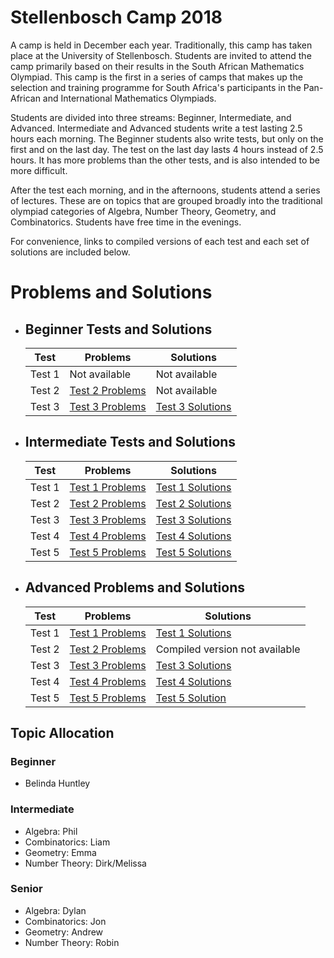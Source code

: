 # Stellenbosch Camp 2018

A camp is held in December each year. Traditionally, this camp has taken place at the University of Stellenbosch. Students are invited to attend the camp primarily based on their results in the South African Mathematics Olympiad. This camp is the first in a series of camps that makes up the selection and training programme for South Africa's participants in the Pan-African and International Mathematics Olympiads.

Students are divided into three streams: Beginner, Intermediate, and Advanced. Intermediate and Advanced students write a test lasting 2.5 hours each morning. The Beginner students also write tests, but only on the first and on the last day. The test on the last day lasts 4 hours instead of 2.5 hours. It has more problems than the other tests, and is also intended to be more difficult.

After the test each morning, and in the afternoons, students attend a series of lectures. These are on topics that are grouped broadly into the traditional olympiad categories of Algebra, Number Theory, Geometry, and Combinatorics. Students have free time in the evenings.

For convenience, links to compiled versions of each test and each set of solutions are included below.

# Problems and Solutions

* ## Beginner Tests and Solutions

  | Test | Problems | Solutions |
  | ---- | -------- | --------- |
  | Test 1 | Not available | Not available |
  | Test 2 | [Test 2 Problems](./tests/beginner/test2.pdf) | Not available |
  | Test 3 | [Test 3 Problems](./tests/beginner/test3.pdf) | [Test 3 Solutions](./solutions/beginner/test3.pdf) |

* ## Intermediate Tests and Solutions

  | Test | Problems | Solutions |
  | ---- | -------- | --------- |
  | Test 1 | [Test 1 Problems](./tests/intermediate/pdfs/int_test1.pdf) | [Test 1 Solutions](./solutions/intermediate/pdfs/int_test1_solutions.pdf) |
  | Test 2 | [Test 2 Problems](./tests/intermediate/pdfs/int_test2.pdf) | [Test 2 Solutions](./solutions/intermediate/pdfs/int_test2_solutions.pdf) |
  | Test 3 | [Test 3 Problems](./tests/intermediate/pdfs/int_test3.pdf) | [Test 3 Solutions](./solutions/intermediate/pdfs/int_test3_solutions.pdf) |
  | Test 4 | [Test 4 Problems](./tests/intermediate/pdfs/int_test4.pdf) | [Test 4 Solutions](./solutions/intermediate/pdfs/int_test4_solutions.pdf) |
  | Test 5 | [Test 5 Problems](./tests/intermediate/pdfs/int_test5.pdf) | [Test 5 Solutions](./solutions/intermediate/pdfs/int_test5_solutions.pdf) |

* ## Advanced Problems and Solutions

  | Test | Problems | Solutions |
  | ---- | -------- | --------- |
  | Test 1 | [Test 1 Problems](./tests/senior/pdfs/senior_test1.pdf) | [Test 1 Solutions](./solutions/senior/senior_test1_solution.pdf) |
  | Test 2 | [Test 2 Problems](./tests/senior/pdfs/senior_test2.pdf) | Compiled version not available |
  | Test 3 | [Test 3 Problems](./tests/senior/pdfs/senior_test3.pdf) | [Test 3 Solutions](./solutions/senior/senior_test3_solution.pdf) |
  | Test 4 | [Test 4 Problems](./tests/senior/pdfs/senior_test4.pdf) | [Test 4 Solutions](./solutions/senior/senior_test4_solution.pdf) |
  | Test 5 | [Test 5 Problems](./tests/senior/pdfs/senior_test5.pdf) | [Test 5 Solution](./solutions/senior/senior_test5_solution.pdf) |

## Topic Allocation

### Beginner
- Belinda Huntley

### Intermediate
- Algebra: Phil
- Combinatorics: Liam
- Geometry: Emma
- Number Theory: Dirk/Melissa

### Senior
- Algebra: Dylan
- Combinatorics: Jon
- Geometry: Andrew
- Number Theory: Robin

